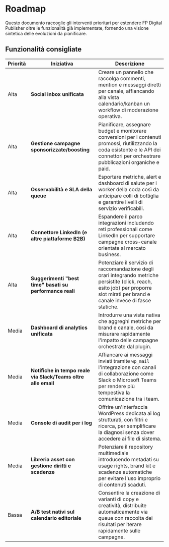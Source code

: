 # Roadmap

Questo documento raccoglie gli interventi prioritari per estendere FP Digital Publisher oltre le funzionalità già implementate,
fornendo una visione sintetica delle evoluzioni da pianificare.

## Funzionalità consigliate

| Priorità | Iniziativa | Descrizione |
| --- | --- | --- |
| Alta | **Social inbox unificata** | Creare un pannello che raccolga commenti, mention e messaggi diretti per canale, affiancando alla vista calendario/kanban un workflow di moderazione operativa. |
| Alta | **Gestione campagne sponsorizzate/boosting** | Pianificare, assegnare budget e monitorare conversioni per i contenuti promossi, riutilizzando la coda esistente e le API dei connettori per orchestrare pubblicazioni organiche e paid. |
| Alta | **Osservabilità e SLA della queue** | Esportare metriche, alert e dashboard di salute per i worker della coda così da anticipare colli di bottiglia e garantire livelli di servizio verificabili. |
| Alta | **Connettore LinkedIn (e altre piattaforme B2B)** | Espandere il parco integrazioni includendo reti professionali come LinkedIn per supportare campagne cross-canale orientate al mercato business. |
| Alta | **Suggerimenti "best time" basati su performance reali** | Potenziare il servizio di raccomandazione degli orari integrando metriche persistite (click, reach, esito job) per proporre slot mirati per brand e canale invece di fasce statiche. |
| Media | **Dashboard di analytics unificata** | Introdurre una vista nativa che aggreghi metriche per brand e canale, così da misurare rapidamente l'impatto delle campagne orchestrate dal plugin. |
| Media | **Notifiche in tempo reale via Slack/Teams oltre alle email** | Affiancare ai messaggi inviati tramite `wp_mail` l'integrazione con canali di collaborazione come Slack o Microsoft Teams per rendere più tempestiva la comunicazione tra i team. |
| Media | **Console di audit per i log** | Offrire un'interfaccia WordPress dedicata ai log strutturati, con filtri e ricerca, per semplificare la diagnosi senza dover accedere ai file di sistema. |
| Media | **Libreria asset con gestione diritti e scadenze** | Potenziare il repository multimediale introducendo metadati su usage rights, brand kit e scadenze automatiche per evitare l'uso improprio di contenuti scaduti. |
| Bassa | **A/B test nativi sul calendario editoriale** | Consentire la creazione di varianti di copy e creatività, distribuite automaticamente via queue con raccolta dei risultati per iterare rapidamente sulle campagne. |
